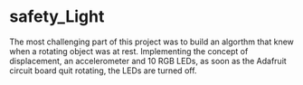 # safety_Light
The most challenging part of this project was to build an algorthm 
that knew when a rotating object was at rest. Implementing the concept
of displacement, an accelerometer and 10 RGB LEDs, as soon as the
Adafruit circuit board quit rotating, the LEDs are turned off.

